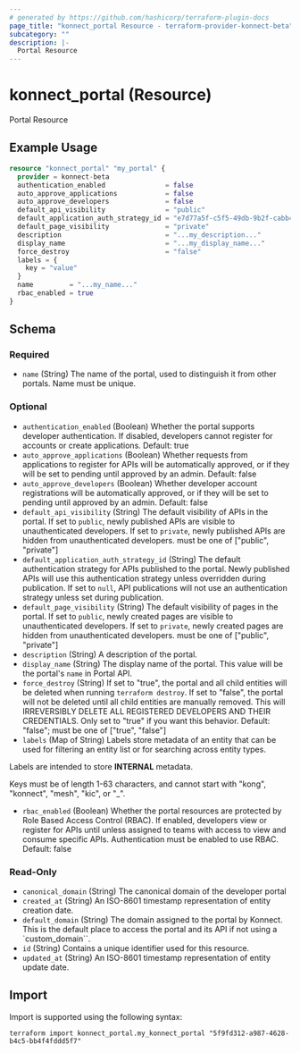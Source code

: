 ```yaml
---
# generated by https://github.com/hashicorp/terraform-plugin-docs
page_title: "konnect_portal Resource - terraform-provider-konnect-beta"
subcategory: ""
description: |-
  Portal Resource
---
```


# konnect_portal (Resource)

Portal Resource

## Example Usage

```terraform
resource "konnect_portal" "my_portal" {
  provider = konnect-beta
  authentication_enabled               = false
  auto_approve_applications            = false
  auto_approve_developers              = false
  default_api_visibility               = "public"
  default_application_auth_strategy_id = "e7d77a5f-c5f5-49db-9b2f-cabb4401add8"
  default_page_visibility              = "private"
  description                          = "...my_description..."
  display_name                         = "...my_display_name..."
  force_destroy                        = "false"
  labels = {
    key = "value"
  }
  name         = "...my_name..."
  rbac_enabled = true
}
```

<!-- schema generated by tfplugindocs -->
## Schema

### Required

- `name` (String) The name of the portal, used to distinguish it from other portals. Name must be unique.

### Optional

- `authentication_enabled` (Boolean) Whether the portal supports developer authentication. If disabled, developers cannot register for accounts or create applications. Default: true
- `auto_approve_applications` (Boolean) Whether requests from applications to register for APIs will be automatically approved, or if they will be set to pending until approved by an admin. Default: false
- `auto_approve_developers` (Boolean) Whether developer account registrations will be automatically approved, or if they will be set to pending until approved by an admin. Default: false
- `default_api_visibility` (String) The default visibility of APIs in the portal. If set to `public`, newly published APIs are visible to unauthenticated developers. If set to `private`, newly published APIs are hidden from unauthenticated developers. must be one of ["public", "private"]
- `default_application_auth_strategy_id` (String) The default authentication strategy for APIs published to the portal. Newly published APIs will use this authentication strategy unless overridden during publication. If set to `null`, API publications will not use an authentication strategy unless set during publication.
- `default_page_visibility` (String) The default visibility of pages in the portal. If set to `public`, newly created pages are visible to unauthenticated developers. If set to `private`, newly created pages are hidden from unauthenticated developers. must be one of ["public", "private"]
- `description` (String) A description of the portal.
- `display_name` (String) The display name of the portal. This value will be the portal's `name` in Portal API.
- `force_destroy` (String) If set to "true", the portal and all child entities will be deleted when running `terraform destroy`.
If set to "false", the portal will not be deleted until all child entities are manually removed.
This will IRREVERSIBLY DELETE ALL REGISTERED DEVELOPERS AND THEIR CREDENTIALS. Only set to "true" if you want this behavior.
Default: "false"; must be one of ["true", "false"]
- `labels` (Map of String) Labels store metadata of an entity that can be used for filtering an entity list or for searching across entity types. 

Labels are intended to store **INTERNAL** metadata.

Keys must be of length 1-63 characters, and cannot start with "kong", "konnect", "mesh", "kic", or "_".
- `rbac_enabled` (Boolean) Whether the portal resources are protected by Role Based Access Control (RBAC). If enabled, developers view or register for APIs until unless assigned to teams with access to view and consume specific APIs. Authentication must be enabled to use RBAC. Default: false

### Read-Only

- `canonical_domain` (String) The canonical domain of the developer portal
- `created_at` (String) An ISO-8601 timestamp representation of entity creation date.
- `default_domain` (String) The domain assigned to the portal by Konnect. This is the default place to access the portal and its API if not using a `custom_domain``.
- `id` (String) Contains a unique identifier used for this resource.
- `updated_at` (String) An ISO-8601 timestamp representation of entity update date.

## Import

Import is supported using the following syntax:

```shell
terraform import konnect_portal.my_konnect_portal "5f9fd312-a987-4628-b4c5-bb4f4fddd5f7"
```
